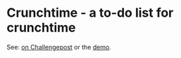 # Crunchtime - a to-do list for crunchtime

See: [on Challengepost](http://challengepost.com/software/crunchtime)
 or the [demo](http://ericye16.com/crunchtime/).
